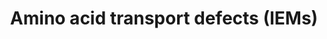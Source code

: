 ---
annotations:
- id: DOID:9266
  parent: genetic disease
  type: Disease Ontology
  value: cystinuria
- id: DOID:1060
  parent: genetic disease
  type: Disease Ontology
  value: Hartnup disease
- id: PW:0002214
  parent: disease pathway
  type: Pathway Ontology
  value: cystinuria pathway
- id: PW:0001977
  parent: disease pathway
  type: Pathway Ontology
  value: Hartnup disease pathway
- id: PW:0001871
  parent: disease pathway
  type: Pathway Ontology
  value: lysinuric protein intolerance pathway
- id: PW:0001976
  parent: disease pathway
  type: Pathway Ontology
  value: inborn error amino acid transport disorder pathway
- id: DOID:0060650
  parent: genetic disease
  type: Disease Ontology
  value: dicarboxylic aminoaciduria
- id: PW:0001880
  parent: disease pathway
  type: Pathway Ontology
  value: iminoglycinuria pathway
- id: DOID:0060439
  parent: genetic disease
  type: Disease Ontology
  value: lysinuric protein intolerance
authors:
- DeSl
- Finterly
- Ddigles
- Eweitz
citedin: ''
communities:
- Diseases
- IEM
- RareDiseases
description: Within the group of aminoacidurias, several renal amino acid transporters
  involved in reabsorption might be affected; this absorption takes place in the proximal
  convoluted tubule (PCT). This pathway presents four of these disorders, which proteins
  involved in the apical surface and one disorder where the protein is located at
  the basolateral surface of the renal tubule. One of these disorders, iminoglycinuria,
  is seen as a benign disease.   This pathway was inspired by Chapter 6 (edition 4)
  of the book of Blau (ISBN 3642403360 (978-3642403361)).
last-edited: 2024-02-13
ndex: null
organisms:
- Homo sapiens
redirect_from:
- /index.php/Pathway:WP5029
- /instance/WP5029
- /instance/WP5029_r128556
revision: r128556
schema-jsonld:
- '@context': https://schema.org/
  '@id': https://wikipathways.github.io/pathways/WP5029.html
  '@type': Dataset
  creator:
    '@type': Organization
    name: WikiPathways
  description: Within the group of aminoacidurias, several renal amino acid transporters
    involved in reabsorption might be affected; this absorption takes place in the
    proximal convoluted tubule (PCT). This pathway presents four of these disorders,
    which proteins involved in the apical surface and one disorder where the protein
    is located at the basolateral surface of the renal tubule. One of these disorders,
    iminoglycinuria, is seen as a benign disease.   This pathway was inspired by Chapter
    6 (edition 4) of the book of Blau (ISBN 3642403360 (978-3642403361)).
  keywords:
  - 2 Na+
  - 3 Na+
  - Alanine
  - Arginine
  - Asparagine
  - Cl-
  - Cysteine
  - Cystine
  - D-aspartate
  - Glutamine
  - Glycine
  - H+
  - Histidine
  - Isoleucine
  - K+
  - L-aspartate
  - L-cysteine
  - L-glutamate
  - Leucine
  - Lysine
  - Methionine
  - Na+
  - Phenylalanine
  - Proline
  - SLC1A1
  - SLC36A2
  - SLC3A1
  - SLC3A2
  - SLC6A19
  - SLC6A20
  - SLC7A7
  - SLC7A9
  - Serine
  - TMEM27
  - Threonine
  - Tryptophan
  - Tyrosine
  - Valine
  license: CC0
  name: Amino acid transport defects (IEMs)
seo: CreativeWork
title: Amino acid transport defects (IEMs)
wpid: WP5029
---